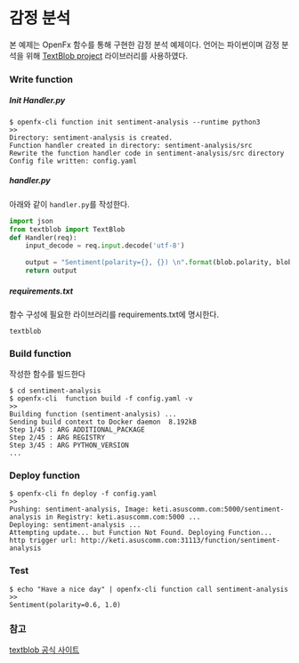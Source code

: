 # 감정 분석

본 예제는 OpenFx 함수를 통해 구현한 감정 분석 예제이다.  언어는 파이썬이며  감정 분석을 위해 [TextBlob project](http://textblob.readthedocs.io/en/dev/) 라이브러리를 사용하였다.  



### Write function

##### Init Handler.py 

```
$ openfx-cli function init sentiment-analysis --runtime python3
>>
Directory: sentiment-analysis is created.
Function handler created in directory: sentiment-analysis/src
Rewrite the function handler code in sentiment-analysis/src directory
Config file written: config.yaml
```



##### handler.py

아래와 같이 `handler.py`를 작성한다.

```python
import json                                    
from textblob import TextBlob                                                                                                      
def Handler(req):   
	input_decode = req.input.decode('utf-8')                                                 blob = TextBlob(input_decode)
	
    output = "Sentiment(polarity={}, {}) \n".format(blob.polarity, blob.subjectivity)     
    return output                          
```



##### requirements.txt

함수 구성에 필요한 라이브러리를 requirements.txt에 명시한다.

```
textblob
```



### Build function

작성한 함수를 빌드한다

```
$ cd sentiment-analysis
$ openfx-cli  function build -f config.yaml -v
>>
Building function (sentiment-analysis) ...
Sending build context to Docker daemon  8.192kB
Step 1/45 : ARG ADDITIONAL_PACKAGE
Step 2/45 : ARG REGISTRY
Step 3/45 : ARG PYTHON_VERSION
...
```

### Deploy function

```
$ openfx-cli fn deploy -f config.yaml 
>>
Pushing: sentiment-analysis, Image: keti.asuscomm.com:5000/sentiment-analysis in Registry: keti.asuscomm.com:5000 ...
Deploying: sentiment-analysis ...
Attempting update... but Function Not Found. Deploying Function...
http trigger url: http://keti.asuscomm.com:31113/function/sentiment-analysis 
```



### Test

```
$ echo "Have a nice day" | openfx-cli function call sentiment-analysis
>>
Sentiment(polarity=0.6, 1.0)
```



### 참고

[textblob 공식 사이트](https://textblob.readthedocs.io/en/dev/quickstart.html)







